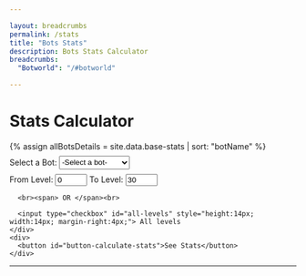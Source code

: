 ```yaml
---

layout: breadcrumbs
permalink: /stats
title: "Bots Stats"
description: Bots Stats Calculator
breadcrumbs:
  "Botworld": "/#botworld"

---
```


<!--- HTML Code -->
<div id="stats-page">
  <h1>Stats Calculator</h1>
  {% assign allBotsDetails = site.data.base-stats | sort: "botName" %}
  <div id="stats-input-section" style="margin: 8px 0px;">
    <div id="bot-input">
      <label for="selected-bot" required>Select a Bot:</label>
      <select id="selected-bot" style="height: 24px;">
        <option value="default"> -Select a bot- </option>
        {% for bot in allBotsDetails %}
          <option value="{{ bot.botName }}">{{ bot.botName }}</option>
        {% endfor %}
      </select>
    </div>
    <div id="levels-input" style="margin: 8px 0px;">
      <label for="from-level">From Level:</label>
      <input type="number" id="from-level" value="0" min="0" max="29">
      <label for="to-level">To Level:</label>
      <input type="number" id="to-level" value="30" min="1" max="30">

      <br><span> OR </span><br>

      <input type="checkbox" id="all-levels" style="height:14px; width:14px; margin-right:4px;"> All levels
    </div>
    <div>
      <button id="button-calculate-stats">See Stats</button>
    </div>
  </div>
  
  <hr>
  
  <div id="results-section" style="display:none;">
    <div id="results-title">
      <h2 class="bot-name"></h2>
    </div>
    <div id="results-data">
      <table id="results-table">
        <thead>
            <tr>
                <th>Level</th>
                <th>HP</th>
                <th>Attack</th>
                <th>DPS</th>
            </tr>
        </thead>
        <tbody>
        </tbody>
      </table>
    </div>
  </div>
</div>
<script>
  $.getScript('/assets/js/statsCalculator.js');
</script>
